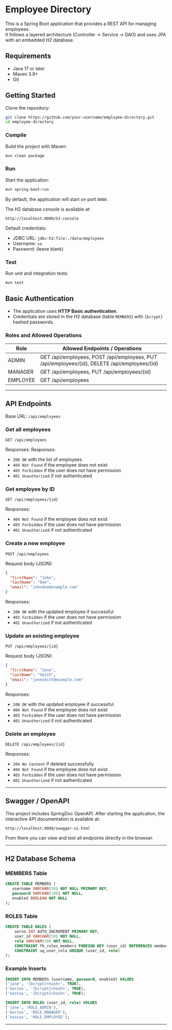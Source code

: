 # Employee Directory

This is a Spring Boot application that provides a REST API for managing employees.  
It follows a layered architecture (Controller → Service → DAO) and uses JPA with an embedded H2 database.

## Requirements

- Java 17 or later
- Maven 3.9+
- Git

## Getting Started

Clone the repository:

```bash
git clone https://github.com/your-username/employee-directory.git
cd employee-directory
```

### Compile

Build the project with Maven:

```bash
mvn clean package
```

### Run

Start the application:

```bash
mvn spring-boot:run
```

By default, the application will start on port `8080`.

The H2 database console is available at:
```
http://localhost:8080/h2-console
```

Default credentials:
- JDBC URL: `jdbc:h2:file:./data/employees`
- Username: `sa`
- Password: (leave blank)

### Test

Run unit and integration tests:

```bash
mvn test
```

## Basic Authentication

- The application uses **HTTP Basic authentication**.
- Credentials are stored in the H2 database (table `MEMBERS`) with `{bcrypt}` hashed passwords.

### Roles and Allowed Operations

| Role     | Allowed Endpoints / Operations |
|----------|--------------------------------|
| ADMIN    | GET /api/employees, POST /api/employees, PUT /api/employees/{id}, DELETE /api/employees/{id} |
| MANAGER  | GET /api/employees, PUT /api/employees/{id} |
| EMPLOYEE | GET /api/employees |

---

## API Endpoints

Base URL: `/api/employees`

### Get all employees
```
GET /api/employees
```
Responses:
Responses:
- `200 OK` with the list of employees
- `404 Not Found` if the employee does not exist
- `403 Forbidden` if the user does not have permission
- `401 Unauthorized` if not authenticated

### Get employee by ID
```
GET /api/employees/{id}
```
Responses:
- `404 Not Found` if the employee does not exist
- `403 Forbidden` if the user does not have permission
- `401 Unauthorized` if not authenticated

### Create a new employee
```
POST /api/employees
```
Request body (JSON):
```json
{
  "firstName": "John",
  "lastName": "Doe",
  "email": "johndoe@example.com"
}
```
Responses:
- `200 OK` with the updated employee if successful
- `403 Forbidden` if the user does not have permission
- `401 Unauthorized` if not authenticated

### Update an existing employee
```
PUT /api/employees/{id}
```
Request body (JSON):
```json
{
  "firstName": "Jane",
  "lastName": "Smith",
  "email": "janesmith@example.com"
}
```

Responses:
- `200 OK` with the updated employee if successful
- `404 Not Found` if the employee does not exist
- `403 Forbidden` if the user does not have permission
- `401 Unauthorized` if not authenticated

### Delete an employee
```
DELETE /api/employees/{id}
```
Responses:  
- `204 No Content` if deleted successfully  
- `404 Not Found` if the employee does not exist
- `403 Forbidden` if the user does not have permission
- `401 Unauthorized` if not authenticated

---

## Swagger / OpenAPI

This project includes SpringDoc OpenAPI. After starting the application, the interactive API documentation is available at:

```
http://localhost:8080/swagger-ui.html
```

From there you can view and test all endpoints directly in the browser.

---

## H2 Database Schema

### MEMBERS Table
```sql
CREATE TABLE MEMBERS (
   username VARCHAR(50) NOT NULL PRIMARY KEY,
   password VARCHAR(100) NOT NULL,
   enabled BOOLEAN NOT NULL
);
```

### ROLES Table
```sql
CREATE TABLE ROLES (
    serno INT AUTO_INCREMENT PRIMARY KEY,
    user_id VARCHAR(50) NOT NULL,
    role VARCHAR(50) NOT NULL,
    CONSTRAINT fk_roles_members FOREIGN KEY (user_id) REFERENCES members(username),
    CONSTRAINT uq_user_role UNIQUE (user_id, role)
);
```

### Example Inserts
```sql
INSERT INTO MEMBERS (username, password, enabled) VALUES
('jane', '{bcrypt}<hash>', TRUE),
('marios', '{bcrypt}<hash>', TRUE),
('kostas', '{bcrypt}<hash>', TRUE);

INSERT INTO ROLES (user_id, role) VALUES
('jane', 'ROLE_ADMIN'),
('marios', 'ROLE_MANAGER'),
('kostas', 'ROLE_EMPLOYEE');
```

---